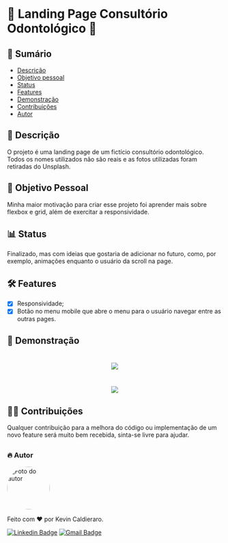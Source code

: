 # 🦷 Landing Page Consultório Odontológico 🦷

## 📌 Sumário
<!--ts-->
   * [Descrição](#-descrição)
   * [Objetivo pessoal](#-objetivo-pessoal)
   * [Status](#-status)
   * [Features](#-features)
   * [Demonstração](#-demonstração)
   * [Contribuições](#-contribuições)
   * [Autor](#-autor)
<!--te-->

## 📝 Descrição
<p>
  O projeto é uma landing page de um fictício consultório odontológico. Todos os nomes utilizados não são reais e as fotos utilizadas foram retiradas do Unsplash.
</p>

## 🎯 Objetivo Pessoal
<p>
  Minha maior motivação para criar esse projeto foi aprender mais sobre flexbox e grid, além de exercitar a responsividade.
</p>

## 📊 Status
<p>
  Finalizado, mas com ideias que gostaria de adicionar no futuro, como, por exemplo, animações enquanto o usuário da scroll na page.
</p>

## 🛠 Features
- [x] Responsividade;
- [x] Botão no menu mobile que abre o menu para o usuário navegar entre as outras pages.

## 📸 Demonstração
<h1 align="center"> <img src="https://github.com/kevinCaldieraro/landingPageDentist/blob/main/.github/desktop_gif.gif"> </h1>
<h1 align="center"> <img src="https://github.com/kevinCaldieraro/landingPageDentist/blob/main/.github/mobile_gif.gif"> </h1>

## 👨‍🔧 Contribuições
<p>
  Qualquer contribuição para a melhora do código ou implementação de um novo feature será muito bem recebida, sinta-se livre para ajudar.
</p>

##

### 🔥 Autor

 <img style="border-radius: 50%;" src="https://github.com/kevinCaldieraro.png" width="100px;" alt="Foto do autor">
<p>Feito com ❤️ por Kevin Caldieraro.</p>

[![Linkedin Badge](https://img.shields.io/badge/-Kevin%20Caldieraro-blue?style=flat-square&logo=Linkedin&logoColor=white&link=https://www.linkedin.com/in/kevin-caldieraro-667393240/)](https://www.linkedin.com/in/kevin-caldieraro-667393240/) 
[![Gmail Badge](https://img.shields.io/badge/-kevincaldieraro123@gmail.com-c14438?style=flat-square&logo=Gmail&logoColor=white&link=mailto:kevincaldieraro123@gmail.com)](mailto:kevincaldieraro123@gmail.com)
